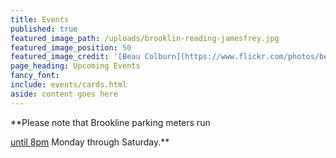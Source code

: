 ```yaml
---
title: Events
published: true
featured_image_path: /uploads/brooklin-reading-jamesfrey.jpg
featured_image_position: 50
featured_image_credit: '[Beau Colburn](https://www.flickr.com/photos/beaucolburn/)'
page_heading: Upcoming Events
fancy_font:
include: events/cards.html
aside: content goes here
---
```


**Please note that Brookline parking meters run

<u>until 8pm</u> Monday through Saturday.**